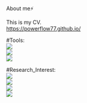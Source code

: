 About me⚡

This is my CV.  
https://powerflow77.github.io/  


#Tools:   
![](https://img.shields.io/badge/-Python-red)  
![](https://img.shields.io/badge/-Pytorch-orange)  
![](https://img.shields.io/badge/-MATLAB-yellow)


#Research_Interest:  
![](https://img.shields.io/badge/-Power_System-green)  
![](https://img.shields.io/badge/-Power_System_Economics-blue)  
![](https://img.shields.io/badge/-Deep_Learning-navy)  
![](https://img.shields.io/badge/-Reinforcement_Learning-purple)





<!--
**powerflow77/powerflow77** is a ✨ _special_ ✨ repository because its `README.md` (this file) appears on your GitHub profile.

Here are some ideas to get you started:

- 🔭 I’m currently working on ...
- 🌱 I’m currently learning ...
- 👯 I’m looking to collaborate on ...
- 🤔 I’m looking for help with ...
- 💬 Ask me about ...
- 📫 How to reach me: ...
- 😄 Pronouns: ...
- ⚡ Fun fact: ...
-->
